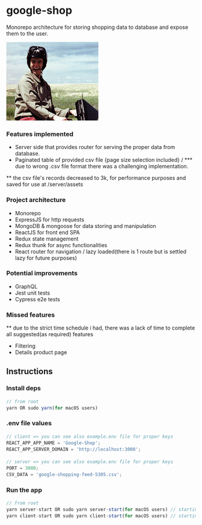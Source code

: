 # google-shop

Monorepo architecture for storing shopping data to database and expose them to the user.

![](server/assets/dmb.gif)

### Features implemented

- Server side that provides router for serving the proper data from database.
- Paginated table of provided csv file {page size selection included} / \*\*\* due to wrong .csv file format there was a challenging implementation.

\*\* the csv file's records decreased to 3k, for performance purposes and saved for use at /server/assets

### Project architecture

- Monorepo
- ExpressJS for http requests
- MongoDB & mongoose for data storing and manipulation
- ReactJS for front end SPA
- Redux state management
- Redux thunk for async functionalities
- React router for navigation / lazy loaded(there is 1 route but is settled lazy for future purposes)

### Potential improvements

- GraphQL
- Jest unit tests
- Cypress e2e tests

### Missed features

\*\* due to the strict time schedule i had, there was a lack of time to complete all suggested(as required) features

- Filtering
- Details product page

## Instructions

### Install deps

```javascript
// from root
yarn OR sudo yarn(for macOS users)
```

### .env file values

```javascript
// client => you can see also example.env file for proper keys
REACT_APP_APP_NAME = 'Google-Shop';
REACT_APP_SERVER_DOMAIN = 'http://localhost:3000';

// server => you can see also example.env file for proper keys
PORT = 3000;
CSV_DATA = 'google-shopping-feed-5305.csv';
```

### Run the app

```javascript
// from root
yarn server-start OR sudo yarn server-start(for macOS users) // starting the server ** web dev server url: http://localhost:3000/
yarn client-start OR sudo yarn client-start(for macOS users) // starting the client ** web dev server url: http://localhost:3100/
```
